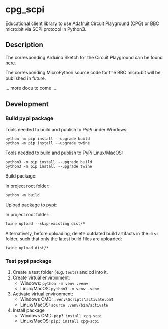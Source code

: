 # cpg_scpi

Educational client library to use Adafruit Circuit Playground (CPG) or BBC micro:bit via SCPI protocol in Python3.


## Description

The corresponding Arduino Sketch for the Circuit Playground can be found [here](https://github.com/GeorgBraun/SCPI-for-Adafruit-Circuit-Playground).

The corresponding MicroPython source code for the BBC micro:bit will be published in future.

... more docu to come ...





## Development

### Build pypi package

Tools needed to build and publish to PyPi under Windows:

```
python -m pip install --upgrade build
python -m pip install --upgrade twine
```

Tools needed to build and publish to PyPi Linux/MacOS:

```
python3 -m pip install --upgrade build
python3 -m pip install --upgrade twine
```


Build package:

In project root folder:

```
python -m build
```

Upload package to pypi:

In project root folder:

```
twine upload --skip-existing dist/*
```

Alternatively, before uploading, delete outdated build artifacts in the `dist` folder, such that only the latest build files are uploaded:

```
twine upload dist/*
```


### Test pypi package

1. Create a test folder (e.g. `tests`) and cd into it.
1. Create virtual environment:
   * Windows: `python -m venv .venv`
   * Linux/MacOS: `python3 -m venv .venv`
1. Activate virtual environment:
   * Windows CMD: `.venv\Scripts\activate.bat`
   * Linux/MacOS: `source .venv/bin/activate`
1. Install package
   * Windows CMD: `pip3 install cpg-scpi`
   * Linux/MacOS: `pip3 install cpg-scpi`
   
